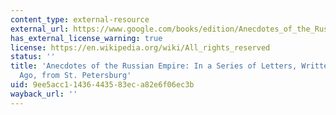 ```yaml
---
content_type: external-resource
external_url: https://www.google.com/books/edition/Anecdotes_of_the_Russian_Empire/sccGAAAAQAAJ?hl=en&gbpv=1
has_external_license_warning: true
license: https://en.wikipedia.org/wiki/All_rights_reserved
status: ''
title: 'Anecdotes of the Russian Empire: In a Series of Letters, Written, a Few Years
  Ago, from St. Petersburg'
uid: 9ee5acc1-1436-4435-83ec-a82e6f06ec3b
wayback_url: ''
---
```

